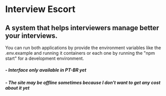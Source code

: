 # Interview Escort
## A system that helps interviewers manage better your interviews.

You can run both applications by provide the environment variables like the .env.example and running it containers or each one by running the "npm start" for a development environment.

##### - Interface only available in PT-BR yet
##### - The site may be offline sometimes because I don't  want to get any cost about it yet